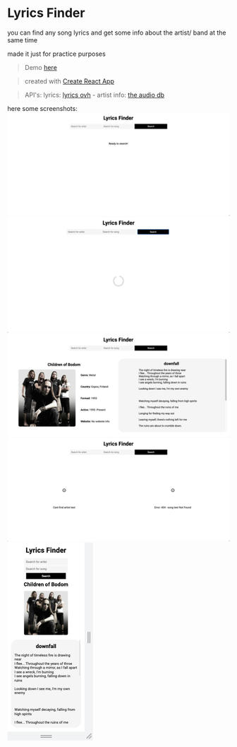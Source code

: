 # Lyrics Finder

you can find any song lyrics and get some info about the artist/ band at the same time

made it just for practice purposes 

>Demo [here](https://lyrics-finder-omega.vercel.app/)

>created with [Create React App](https://create-react-app.dev/)

>API's: lyrics: [lyrics ovh](https://lyricsovh.docs.apiary.io/#) - artist info: [the audio db](https://www.theaudiodb.com/api_guide.php)

here some screenshots:
![home](./public/images/home.png)
![loader](./public/images/loader.png)
![search](./public/images/search.png)
![error](./public/images/error.png)
![mobile](./public/images/mobile.png)
